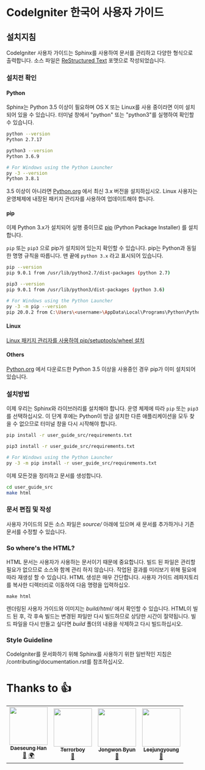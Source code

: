 # CodeIgniter 한국어 사용자 가이드
## 설치지침
CodeIgniter 사용자 가이드는 Sphinx를 사용하여 문서를 관리하고 다양한 형식으로 출력합니다.
소스 파일은 [ReStructured Text](https://en.wikipedia.org/wiki/ReStructuredText) 포맷으로 작성되었습니다.


### 설치전 확인
#### Python
Sphinx는 Python 3.5 이상이 필요하며 OS X 또는 Linux를 사용 중이라면 이미 설치되어 있을 수 있습니다. 
터미널 창에서 "python" 또는 "python3"를 실행하여 확인할 수 있습니다.
```bash
python --version
Python 2.7.17

python3 --version
Python 3.6.9

# For Windows using the Python Launcher
py -3 --version
Python 3.8.1
```

3.5 이상이 아니라면 [Python.org](https://www.python.org/downloads/) 에서 최신 3.x 버전을 설치하십시오.
Linux 사용자는 운영체제에 내장된 패키지 관리자를 사용하여 업데이트해야 합니다.

#### pip
이제 Python 3.x가 설치되어 실행 중이므로 [pip](https://pip.pypa.io/en/stable/) (Python Package Installer) 를 설치합니다.

`pip` 또는 `pip3` 으로 pip가 설치되어 있는지 확인할 수 있습니다.
pip는 Python과 동일한 명명 규칙을 따릅니다.
맨 끝에 `python 3.x` 라고 표시되어 있습니다.

```bash
pip --version
pip 9.0.1 from /usr/lib/python2.7/dist-packages (python 2.7)

pip3 --version
pip 9.0.1 from /usr/lib/python3/dist-packages (python 3.6)

# For Windows using the Python Launcher
py -3 -m pip --version
pip 20.0.2 from C:\Users\<username>\AppData\Local\Programs\Python\Python38\lib\site-packages\pip (python 3.8)
```

#### Linux
[Linux 패키지 관리자를 사용하여 pip/setuptools/wheel 설치](https://packaging.python.org/guides/installing-using-linux-tools/)

#### Others
[Python.org](https://www.python.org/downloads/) 에서 다운로드한 Python 3.5 이상을 사용중인 경우 pip가 이미 설치되어 있습니다.


### 설치방법
이제 우리는 Sphinx와 라이브러리를 설치해야 합니다. 
운영 체제에 따라 `pip` 또는 `pip3` 를 선택하십시오. 
이 단계 후에는 Python이 방금 설치한 다른 애플리케이션을 모두 찾을 수 없으므로 터미널 창을 다시 시작해야 합니다.

```bash
pip install -r user_guide_src/requirements.txt

pip3 install -r user_guide_src/requirements.txt

# For Windows using the Python Launcher
py -3 -m pip install -r user_guide_src/requirements.txt
```

이제 모든것을 정리하고 문서를 생성합니다.

```bash
cd user_guide_src
make html
```

### 문서 편집 및 작성
사용자 가이드의 모든 소스 파일은 *source/* 아래에 있으며 새 문서를 추가하거나 기존 문서를 수정할 수 있습니다.

### So where's the HTML?
HTML 문서는 사용자가 사용하는 문서이기 때문에 중요합니다.
빌드 된 파일은 관리할 필요가 없으므로 소스와 함께 관리 하지 않습니다.
작업된 결과를 미리보기 위해 필요에 따라 재생성 할 수 있습니다.
HTML 생성은 매우 간단합니다.
사용자 가이드 레파지토리를 복사한 디렉터리로 이동하여 다음 명령을 입력하십오.

```
make html
```
렌더링된 사용자 가이드와 이미지는 *build/html/* 에서 확인할 수 있습니다.
HTML이 빌드 된 후, 각 후속 빌드는 변경된 파일만 다시 빌드하므로 상당한 시간이 절약됩니다.
빌드 파일을 다시 만들고 싶다면 *build* 폴더의 내용을 삭제하고 다시 빌드하십시오.

### Style Guideline
CodeIgniter를 문서화하기 위해 Sphinx를 사용하기 위한 일반적인 지침은 /contributing/documentation.rst를 참조하십시오.


# Thanks to 👍
<!-- ALL-CONTRIBUTORS-LIST:START - Do not remove or modify this section -->
<!-- prettier-ignore-start -->
<!-- markdownlint-disable -->
<table>
  <tr>
    <td align="center"><a href="https://github.com/hoksi"><img src="https://avatars3.githubusercontent.com/u/4138634?v=4?s=100" width="100px;" alt=""/><br /><sub><b>Daeseung Han</b></sub></a><br /><a href="https://github.com/codeigniter-kr/ci4userguidekr/commits?author=hoksi" title="Documentation">📖</a> <a href="#translation-hoksi" title="Translation">🌍</a></td>
    <td align="center"><a href="https://z9n.net"><img src="https://avatars1.githubusercontent.com/u/5427199?v=4?s=100" width="100px;" alt=""/><br /><sub><b>Terrorboy</b></sub></a><br /><a href="https://github.com/codeigniter-kr/ci4userguidekr/commits?author=Terrorboy" title="Documentation">📖</a></td>
    <td align="center"><a href="https://github.com/pushwing"><img src="https://avatars0.githubusercontent.com/u/13030572?v=4?s=100" width="100px;" alt=""/><br /><sub><b>Jongwon Byun</b></sub></a><br /><a href="https://github.com/codeigniter-kr/ci4userguidekr/commits?author=pushwing" title="Documentation">📖</a></td>
    <td align="center"><a href="http://pinkward.co.kr"><img src="https://avatars.githubusercontent.com/u/28586768?v=4?s=100" width="100px;" alt=""/><br /><sub><b>Leejungyoung</b></sub></a><br /><a href="https://github.com/codeigniter-kr/ci4userguidekr/commits?author=jungyoung" title="Documentation">📖</a></td>
  </tr>
</table>

<!-- markdownlint-restore -->
<!-- prettier-ignore-end -->

<!-- ALL-CONTRIBUTORS-LIST:END -->

